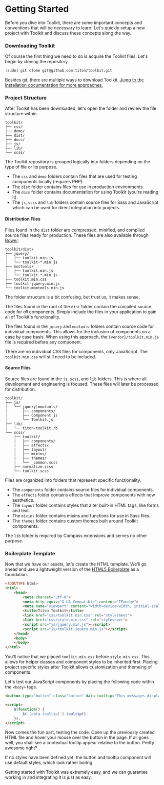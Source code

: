 # Getting Started #

Before you dive into Toolkit, there are some important concepts and conventions that will be necessary to learn.
Let's quickly setup a new project with Toolkit and discuss these concepts along the way.

### Downloading Toolkit ###

Of course the first thing we need to do is acquire the Toolkit files. Let's begin by cloning the repository.

```bash
[sudo] git clone git@github.com:titon/toolkit.git
```

Besides git, there are multiple ways to download Toolkit.
[Jump to the installation documentation for more approaches.](installing.md)

### Project Structure ###

After Toolkit has been downloaded, let's open the folder and review the file structure within.

```
toolkit/
├── css/
├── demo/
├── dist/
├── docs/
├── js/
├── lib/
└── scss/
```

The Toolkit repository is grouped logically into folders depending on the type of file or its purpose.

* The `css` and `demo` folders contain files that are used for testing components locally (requires PHP).
* The `dist` folder contains files for use in production environments.
* The `docs` folder contains documentation for using Toolkit (you're reading it).
* The `js`, `scss` and `lib` folders contain source files for Sass and JavaScript which can be used for direct integration into projects.

#### Distribution Files ####

Files found in the `dist` folder are compressed, minified, and compiled source files ready for production.
These files are also available through [Bower](http://bower.io).

```
toolkit/dist/
├── jquery/
|   ├── toolkit.min.js
|   └── toolkit-*.min.js
├── mootools/
|   ├── toolkit.min.js
|   └── toolkit-*.min.js
├── toolkit.min.css
├── toolkit-jquery.min.js
└── toolkit-mootools.min.js
```

The folder structure is a bit confusing, but trust us, it makes sense.

The files found in the root of the `dist` folder contain the compiled source code for *all* components.
Simply include the files in your application to gain all of Toolkit's functionality.

The files found in the `jquery` and `mootools` folders contain source code for individual components.
This allows for the inclusion of components on a case by case basis.
When using this approach, the `{vendor}/toolkit.min.js` file is required before any component.

<div class="notice is-info">
    There are no individual CSS files for components, only JavaScript.
    The <code>toolkit.min.css</code> will still need to be included.
</div>

#### Source Files ####

Source files are found in the `js`, `scss`, and `lib` folders.
This is where all development and engineering is focused.
These files will later be processed for distribution.

```
toolkit/
├── js/
|   └── jquery|mootools/
|       ├── components/
|       ├── Component.js
|       └── Toolkit.js
├── lib/
|   └── titon-toolkit.rb
└── scss/
    ├── toolkit/
    |   ├── components/
    |   ├── effects/
    |   ├── layout/
    |   ├── mixins/
    |   ├── themes/
    |   └── _common.scss
    ├── normalize.scss
    └── toolkit.scss
```

Files are organized into folders that represent specific functionality.

* The `components` folder contains source files for individual components.
* The `effects` folder contains effects that improve components with new aesthetics.
* The `layout` folder contains styles that alter built-in HTML tags, like forms and text.
* The `mixins` folder contains mixins and functions for use in Sass files.
* The `themes` folder contains custom themes built around Toolkit components.

<div class="notice is-info">
    The <code>lib</code> folder is required by Compass extensions and serves no other purpose.
</div>

### Boilerplate Template ###

Now that we have our assets, let's create the HTML template.
We'll go ahead and use a lightweight version of the [HTML5 Boilerplate](http://html5boilerplate.com/) as a foundation.

```html
<!DOCTYPE html>
<html>
    <head>
        <meta charset="utf-8">
        <meta http-equiv="X-UA-Compatible" content="IE=edge">
        <meta name="viewport" content="width=device-width, initial-scale=1">
        <title>Titon Toolkit</title>
        <link href="css/toolkit.min.css" rel="stylesheet">
        <link href="css/style.min.css" rel="stylesheet">
        <script src="js/jquery.min.js"></script>
        <script src="js/toolkit-jquery.min.js"></script>
    </head>
    <body>
    </body>
</html>
```

You'll notice that we placed `toolkit.min.css` before `style.min.css`. This allows for helper classes and component styles to be inherited first.
Placing project specific styles after Toolkit allows customization and themeing of components.

Let's test our JavaScript components by placing the following code within the `<body>` tags.

```html
<button type="button" class="button" data-tooltip="This messages displays on hover.">Click Me!</button>

<script>
    $(function() {
        $('[data-tooltip]').tooltip();
    });
</script>
```

Now comes the fun part, testing the code. Open up the previously created HTML file and hover your mouse over the button in the page.
If all goes well, you shall see a contextual tooltip appear relative to the button. Pretty awesome right?

<div class="callout is-warning">
    If no styles have been defined yet, the button and tooltip component will use default styles, which look rather boring.
</div>

Getting started with Toolkit was extremely easy, and we can guarantee working in and integrating it is just as easy.